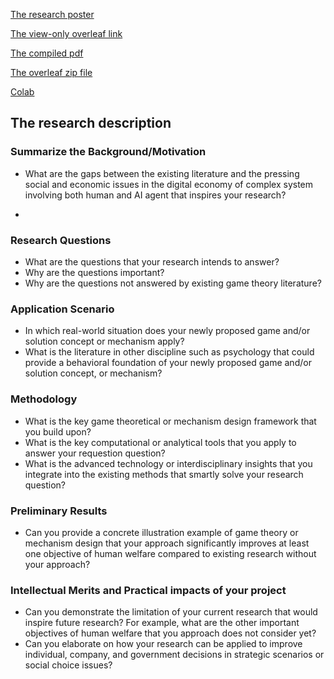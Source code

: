 [The research poster](CS%20206%20Final%20Project%20Draft%20Poster.jpg)

[The view-only overleaf link](https://www.overleaf.com/read/kqrqtkdnymmt#abec91)

[The compiled pdf](CS206_Weijia_Han_Final_Project.pdf)

[The overleaf zip file](Latex/Final%20Project.zip)

[Colab](https://colab.research.google.com/drive/19XJbIyLFbdUmlsBOxpmrz-7LkOofdpsp?usp=sharing)

## The research description

### Summarize the Background/Motivation
- What are the gaps between the existing literature and the pressing social and economic issues in the digital economy of complex system involving both human and AI agent that inspires your research?

- 
### Research Questions
- What are the questions that your research intends to answer?
- Why are the questions important?
- Why are the questions not answered by existing game theory literature?

### Application Scenario
- In which real-world situation does your newly proposed game and/or solution concept or mechanism apply?
- What is the literature in other discipline such as psychology that could provide a behavioral foundation of your newly proposed game and/or solution concept, or mechanism?
### Methodology
- What is the key game theoretical or mechanism design framework that you build upon?
- What is the key computational or analytical tools that you apply to answer your requestion question?
- What is the advanced technology or interdisciplinary insights that you integrate into the existing methods that smartly solve your research question?

### Preliminary Results
- Can you provide a concrete illustration example of game theory or mechanism design that your approach significantly improves at least one objective of human welfare compared to existing research without your approach?

### Intellectual Merits and Practical impacts of your project

- Can you demonstrate the limitation of your current research that would inspire future research? For example, what are the other important objectives of human welfare that you approach does not consider yet?
- Can you elaborate on how your research can be applied to improve individual, company, and government decisions in strategic scenarios or social choice issues?










